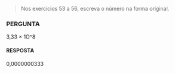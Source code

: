 > Nos exercícios 53 a 56, escreva o número na forma
original.

### PERGUNTA 

3,33 × 1O^8

#### RESPOSTA 

0,0000000333
